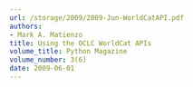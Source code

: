 ```yaml
---
url: /storage/2009/2009-Jun-WorldCatAPI.pdf
authors:
- Mark A. Matienzo
title: Using the OCLC WorldCat APIs
volume_title: Python Magazine
volume_number: 3(6)
date: 2009-06-01
---
```

